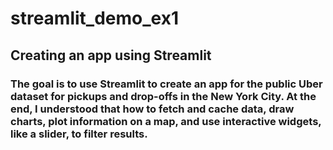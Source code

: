 # streamlit_demo_ex1

## Creating an app using Streamlit

### The goal is to use Streamlit to create an app for the public Uber dataset for pickups and drop-offs in the New York City. At the end, I understood that how to fetch and cache data, draw charts, plot information on a map, and use interactive widgets, like a slider, to filter results. 
